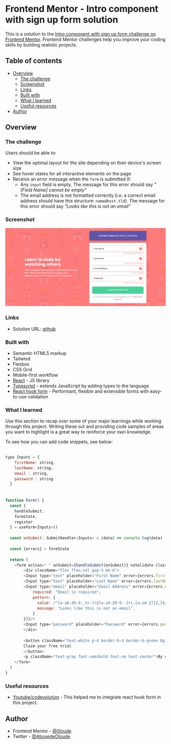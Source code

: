 # Frontend Mentor - Intro component with sign up form solution

This is a solution to the [Intro component with sign up form challenge on Frontend Mentor](https://www.frontendmentor.io/challenges/intro-component-with-signup-form-5cf91bd49edda32581d28fd1). Frontend Mentor challenges help you improve your coding skills by building realistic projects.

## Table of contents

- [Overview](#overview)
  - [The challenge](#the-challenge)
  - [Screenshot](#screenshot)
  - [Links](#links)
  - [Built with](#built-with)
  - [What I learned](#what-i-learned)
  - [Useful resources](#useful-resources)
- [Author](#author)

## Overview

### The challenge

Users should be able to:

- View the optimal layout for the site depending on their device's screen size
- See hover states for all interactive elements on the page
- Receive an error message when the `form` is submitted if:
  - Any `input` field is empty. The message for this error should say _"[Field Name] cannot be empty"_
  - The email address is not formatted correctly (i.e. a correct email address should have this structure: `name@host.tld`). The message for this error should say _"Looks like this is not an email"_

### Screenshot

![preview](./public/preview.png)

### Links

- Solution URL: [github](https://github.com)

### Built with

- Semantic HTML5 markup
- Tailwind
- Flexbox
- CSS Grid
- Mobile-first workflow
- [React](https://reactjs.org/) - JS library
- [Typescript](https://www.typescriptlang.org/) - extends JavaScript by adding types to the language
- [React hook form](https://react-hook-form.com/) - Performant, flexible and extensible forms with easy-to-use validation

### What I learned

Use this section to recap over some of your major learnings while working through this project. Writing these out and providing code samples of areas you want to highlight is a great way to reinforce your own knowledge.

To see how you can add code snippets, see below:

```js

type Inputs = {
    firstName: string,
    lastName: string,
    email : string,
    password : string
  }


function Form() {
  const {
    handleSubmit,
    formState,
    register
  } = useForm<Inputs>()

  const onSubmit: SubmitHandler<Inputs> = (data) => console.log(data)

  const {errors} = formState

  return (
    <form action=" " onSubmit={handleSubmit(onSubmit)} noValidate className="bg-white rounded-lg p-6 flex flex-col">
        <div className="flex flex-col gap-3 mb-6">
        <Input type="text" placeholder="First Name" error={errors.firstName} errorMessage={errors.firstName?.message} {...register('firstName', {required : 'First name cannot be empty'})}/>
        <Input type="text" placeholder="Last Name" error={errors.lastName} errorMessage={errors.lastName?.message} {...register('lastName', {required : 'First name canot be empty'})}/>
        <Input type="email" placeholder="Email Address" error={errors.email} errorMessage={errors.email?.message} {...register('email', {
            required: "Email is required",
            pattern: {
              value: /^[a-zA-Z0-9._%+-]+@[a-zA-Z0-9.-]+\.[a-zA-Z]{2,}$/,
              message: "Looks like this is not an email",
            }
        })}/>
        <Input type="password" placeholder="Password" error={errors.password} errorMessage={errors.password?.message} {...register('password', {required : 'First name cannot be empty'})}/>
        </div>

        <button className="text-white p-4 border-b-4 border-b-green bg-green bg-opacity-90 rounded-md text-base uppercase mb-4">
        Claim your free trial
        </button>
        <p className="text-gray font-semibold text-sm text-center">By clicking the button, you are agreeing to our  <span className="text-red">Terms and Services</span></p>
    </form>
  )
}

```

### Useful resources

- [Youtube/codevolution](https://www.youtube.com/watch?v=KejZXxFCe2k&list=PLC3y8-rFHvwjmgBr1327BA5bVXoQH-w5s) - This helped me to integrate react hook form in this project.

## Author

- Frontend Mentor - [@0loude](https://www.frontendmentor.io/profile/oloude)
- Twitter - [@AbosedeOloude](https://www.twitter.com/AbosedeOloude)
